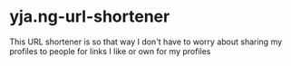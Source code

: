 # yja.ng-url-shortener
This URL shortener is so that way I don't have to worry about sharing my profiles to people for links I like or own for my profiles